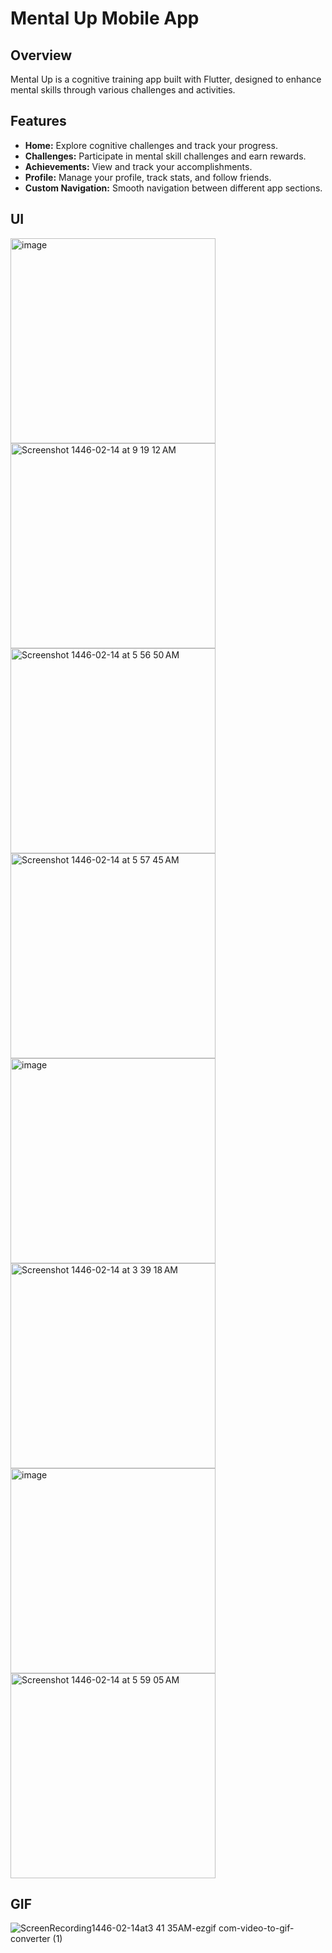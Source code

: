 # Mental Up Mobile App

## Overview

Mental Up is a cognitive training app built with Flutter, designed to enhance mental skills through various challenges and activities.

## Features

- **Home:** Explore cognitive challenges and track your progress.
- **Challenges:** Participate in mental skill challenges and earn rewards.
- **Achievements:** View and track your accomplishments.
- **Profile:** Manage your profile, track stats, and follow friends.
- **Custom Navigation:** Smooth navigation between different app sections.

## UI

<img width="328" alt="image" src="https://github.com/user-attachments/assets/3a9790b3-2bbe-4948-94e0-90769613941e">


<img width="328" alt="Screenshot 1446-02-14 at 9 19 12 AM" src="https://github.com/user-attachments/assets/874bc5cb-bb80-4bf7-8bfb-dfde000e66a2">



<img width="328" alt="Screenshot 1446-02-14 at 5 56 50 AM" src="https://github.com/user-attachments/assets/81456e37-73e4-416f-8994-48f80b2268d1">




<img width="328" alt="Screenshot 1446-02-14 at 5 57 45 AM" src="https://github.com/user-attachments/assets/a469a635-fbfb-4eba-bbe3-55cf79519f47">


<img width="328" alt="image" src="https://github.com/user-attachments/assets/8b467d23-6d05-497f-9892-dfd9a41c2522">



<img width="328" alt="Screenshot 1446-02-14 at 3 39 18 AM" src="https://github.com/user-attachments/assets/7ebe7cf2-8a25-4583-896c-915bafc6cdb3">


<img width="328" alt="image" src="https://github.com/user-attachments/assets/834674fa-e1d6-41b6-ad1d-6dd703069afc">

<img width="328" alt="Screenshot 1446-02-14 at 5 59 05 AM" src="https://github.com/user-attachments/assets/ceed607b-a10e-4eda-943a-bff217041171">


## GIF


![ScreenRecording1446-02-14at3 41 35AM-ezgif com-video-to-gif-converter (1)](https://github.com/user-attachments/assets/6af70f39-6074-489c-8419-a7ae3b947183)








